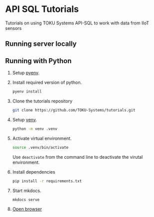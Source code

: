 # API SQL Tutorials

Tutorials on using TOKU Systems API-SQL to work with data from IIoT sensors

## Running server locally

## Running with Python

1. Setup [pyenv](https://github.com/pyenv/pyenv).
1. Install required version of python.

	```bash
	pyenv install
	```

1.	Clone the tutorials repository

	```bash
	git clone https://github.com/TOKU-Systems/tutorials.git
	```

1. Setup [venv](https://docs.python.org/3/library/venv.html).

	```bash
	python -m venv .venv
	```

1. Activate virtual environment.

	```bash
	source .venv/bin/activate
	```

	Use `deactivate` from the command line to deactivate the virutal environment.

1. Install dependencies

	```bash
	pip install -r requirements.txt
	```

1. Start mkdocs.

	```bash
	mkdocs serve
	```

1. [Open browser](http://localhost:8000)
